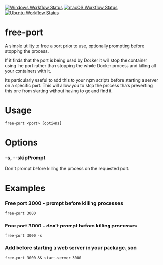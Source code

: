 [![Windows Workflow Status](https://img.shields.io/github/actions/workflow/status/MaxboDev/free-port/ci.yml?logo=windows&label=Windows)](https://github.com/MaxboDev/free-port/actions/workflows/ci.yml)
[![macOS Workflow Status](https://img.shields.io/github/actions/workflow/status/MaxboDev/free-port/ci.yml?logo=apple&label=macOS)](https://github.com/MaxboDev/free-port/actions/workflows/ci.yml)
[![Ubuntu Workflow Status](https://img.shields.io/github/actions/workflow/status/MaxboDev/free-port/ci.yml?logo=ubuntu&label=Ubuntu)](https://github.com/MaxboDev/free-port/actions/workflows/ci.yml)

# free-port
A simple utility to free a port prior to use, optionally prompting before stopping the process.

If it finds that the port is being used by Docker it will stop the container using the port rather than stopping the whole Docker process and killing all your containers with it.

Its particularly useful to add this to your npm scripts before starting a server on a specific port. This will allow you to stop the process thats preventing this one from starting without having to go and find it.

# Usage
`free-port <port> [options]`

# Options
### -s, --skipPrompt
Don't prompt before killing the process on the requested port.

# Examples
### Free port 3000 - prompt before killing processes
`free-port 3000`

### Free port 3000 - don't prompt before killing processes
`free-port 3000 -s`

### Add before starting a web server in your package.json
`free-port 3000 && start-server 3000`
